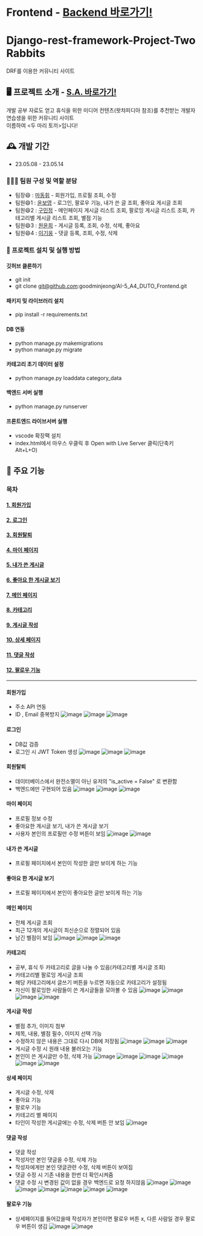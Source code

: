 # Frontend - <a href="https://github.com/goodminjeong/AI-5_A4_DUTO_Backend">Backend 바로가기!</a>
# Django-rest-framework-Project-Two Rabbits
DRF를 이용한 커뮤니티 사이트

## 🖥️ 프로젝트 소개 - <a href="https://www.notion.so/woongpang/S-A-5e8bad4c4aa648e7b6ff860e47a08718">S.A. 바로가기!</a>
개발 공부 자료도 얻고 휴식을 위한 미디어 컨텐츠(왓챠피디아 참조)를 추천받는 개발자 연습생을 위한 커뮤니티 사이트
<br>
이름하여 <두 마리 토끼>입니다!

## 🕰️ 개발 기간
* 23.05.08 - 23.05.14

### 🧑‍🤝‍🧑 팀원 구성 및 역할 분담
- 팀장😄  : <a href="https://mdhtora.tistory.com/">마동휘</a> - 회원가입, 프로필 조회, 수정
- 팀원😄1 : <a href="https://hanilcome.tistory.com/">윤보영</a> - 로그인, 팔로우 기능, 내가 쓴 글 조회, 좋아요 게시글 조회
- 팀원😄2 : <a href="https://guco.tistory.com/">구민정</a> - 메인페이지 게시글 리스트 조회, 팔로잉 게시글 리스트 조회, 카테고리별 게시글 리스트 조회, 별점 기능
- 팀원😄3 : <a href="http://allitail.tistory.com/">원윤희</a> - 게시글 등록, 조회, 수정, 삭제, 좋아요
- 팀원😄4 : <a href="https://woongpang.tistory.com/">이기웅</a> - 댓글 등록, 조회, 수정, 삭제

### 🔑 프로젝트 설치 및 실행 방법
#### 깃허브 클론하기
- git init
- git clone git@github.com:goodminjeong/AI-5_A4_DUTO_Frontend.git
#### 패키지 밎 라이브러리 설치
- pip install -r requirements.txt
#### DB 연동
- python manage.py makemigrations
- python manage.py migrate
#### 카테고리 초기 데이터 설정
- python manage.py loaddata category_data
#### 백엔드 서버 실행
- python manage.py runserver
#### 프론트엔드 라이브서버 실행
- vscode 확장팩 <Live Server> 설치
- index.html에서 마우스 우클릭 후 Open with Live Server 클릭(단축키 Alt+L+O)

## 📌 주요 기능
### 목차
#### [1. 회원가입](#회원가입)
#### [2. 로그인](#로그인)
#### [3. 회원탈퇴](#회원탈퇴)
#### [4. 마이 페이지](#마이-페이지)
#### [5. 내가 쓴 게시글](#내가-쓴-게시글)
#### [6. 좋아요 한 게시글 보기](#좋아요-한-게시글-보기)
#### [7. 메인 페이지](#메인-페이지)
#### [8. 카테고리](#카테고리)
#### [9. 게시글 작성](#게시글-작성)
#### [10. 상세 페이지](#상세-페이지)
#### [11. 댓글 작성](#댓글-작성)
#### [12. 팔로우 기능](#팔로우-기능)
------------
#### 회원가입 
- 주소 API 연동
- ID , Email 중복방지
![image](https://github.com/goodminjeong/AI-5_Todo-list/assets/125722304/33ea524f-2d44-4077-921b-a72d59ff7118)
![image](https://github.com/goodminjeong/AI-5_Todo-list/assets/125722304/19faa41c-e6d1-4fa6-aaf6-e9de3cd2e8a0)
![image](https://github.com/goodminjeong/AI-5_Todo-list/assets/125722304/cf5ca04f-6109-4eb0-823e-232d79062c86)
  
#### 로그인 
- DB값 검증
- 로그인 시 JWT Token 생성
![image](https://github.com/goodminjeong/AI-5_Todo-list/assets/125722304/a685bfe5-7313-4cea-96af-2246102216e1)
![image](https://github.com/goodminjeong/AI-5_Todo-list/assets/125722304/b4405887-c4d1-4f32-b9db-176ce6114805)
![image](https://github.com/goodminjeong/AI-5_Todo-list/assets/125722304/6dd5a208-d3e3-4d90-b3ca-e7345741adbc)

#### 회원탈퇴
- 데이터베이스에서 완전소멸이 아닌 유저의 "is_active = False" 로 변환함
- 백엔드에만 구현되어 있음
![image](https://github.com/goodminjeong/AI-5_Todo-list/assets/125722304/7c9a2086-5705-4e8a-a6bc-59a8820ee75f)
![image](https://github.com/goodminjeong/AI-5_Todo-list/assets/125722304/e4f298ed-404d-4999-bf41-e8d11fb6b5de)
![image](https://github.com/goodminjeong/AI-5_Todo-list/assets/125722304/caf9fb07-70ce-43ce-a65d-e91620c1c00d)  

#### 마이 페이지
- 프로필 정보 수정
- 좋아요한 게시글 보기, 내가 쓴 게시글 보기
- 사용자 본인의 프로필만 수정 버튼이 보임
![image](https://github.com/goodminjeong/AI-5_Todo-list/assets/125722304/22bcd2ec-178c-4198-a8b8-c50836f108fd)
![image](https://github.com/goodminjeong/AI-5_Todo-list/assets/125722304/61d72b6e-34b5-4f55-802f-86c9dd30c02b)
  
#### 내가 쓴 게시글
- 프로필 페이지에서 본인이 작성한 글만 보이게 하는 기능 

#### 좋아요 한 게시글 보기
- 프로필 페이지에서 본인이 좋아요한 글만 보이게 하는 기능  

#### 메인 페이지
- 전체 게시글 조회
- 최근 12개의 게시글이 최신순으로 정렬되어 있음
- 남긴 별점이 보임
![image](https://github.com/goodminjeong/AI-5_Todo-list/assets/125722304/2b22bce8-fd4e-427d-9465-76528e2ba535)
![image](https://github.com/goodminjeong/AI-5_Todo-list/assets/125722304/8fd286ab-cee4-4570-8f72-ce45d48bfbfc)
![image](https://github.com/goodminjeong/AI-5_Todo-list/assets/125722304/b36a4ed0-dd68-4e53-b1fd-6fb182d482c6)

#### 카테고리
- 공부, 휴식 두 카테고리로 글을 나눌 수 있음(카테고리별 게시글 조회)
- 카테고리별 팔로잉 게시글 조회
- 해당 카테고리에서 글쓰기 버튼을 누르면 자동으로 카테고리가 설정됨
- 자신이 팔로잉한 사람들이 쓴 게시글들을 모아볼 수 있음
![image](https://github.com/goodminjeong/AI-5_Todo-list/assets/125722304/cc9cfe26-eae9-4d75-a302-ab32495c7f02)
![image](https://github.com/goodminjeong/AI-5_Todo-list/assets/125722304/f114b470-3239-453c-94f4-98f4c975c666)
![image](https://github.com/goodminjeong/AI-5_Todo-list/assets/125722304/2ef90439-81fb-4e6c-bb28-85918828d5df)
![image](https://github.com/goodminjeong/AI-5_Todo-list/assets/125722304/880a4b09-40f9-4968-9644-bee3741fe547)

#### 게시글 작성
- 별점 추가, 이미지 첨부
- 제목, 내용, 별점 필수, 이미지 선택 가능
- 수정하지 않은 내용은 그대로 다시 DB에 저장됨
![image](https://github.com/goodminjeong/AI-5_Todo-list/assets/125722304/7916d366-1d1e-4944-b6c8-04b2bec6f95b)
![image](https://github.com/goodminjeong/AI-5_Todo-list/assets/125722304/14d49148-c92a-4787-933c-58b853a9c72c)
![image](https://github.com/goodminjeong/AI-5_Todo-list/assets/125722304/80ff0d90-d799-48d7-a86e-b657e5ee474f)
- 게시글 수정 시 원래 내용 불러오는 기능
- 본인이 쓴 게시글만 수정, 삭제 가능
![image](https://github.com/goodminjeong/AI-5_Todo-list/assets/125722304/1d5288e1-230e-4241-8ff1-cd3e59ebb36b)
![image](https://github.com/goodminjeong/AI-5_Todo-list/assets/125722304/4cb1563a-1e48-4588-acb4-1ba71fa3af6a)
![image](https://github.com/goodminjeong/AI-5_Todo-list/assets/125722304/7c9734a5-c6bd-4eb7-853c-22e719bf0a39)
![image](https://github.com/goodminjeong/AI-5_Todo-list/assets/125722304/9024d08c-504d-42bd-8c81-38a0d28bc0ad)
![image](https://github.com/goodminjeong/AI-5_Todo-list/assets/125722304/2d19b771-6b1e-41c3-9a48-535c3a069fd1)
![image](https://github.com/goodminjeong/AI-5_Todo-list/assets/125722304/769ca56f-0dcb-415f-a6dc-df0131b3311b)

#### 상세 페이지
- 게시글 수정, 삭제
- 좋아요 기능
- 팔로우 기능
- 카테고리 별 페이지
- 타인이 작성한 게시글에는 수정, 삭제 버튼 안 보임
![image](https://github.com/goodminjeong/AI-5_Todo-list/assets/125722304/f73d2fc2-cd18-4be4-a212-9549e0b2966c)

#### 댓글 작성
- 댓글 작성
- 작성자만 본인 댓글을 수정, 삭제 가능
- 작성자에게만 본인 댓글관련 수정, 삭제 버튼이 보여짐
- 댓글 수정 시 기존 내용을 한번 더 확인시켜줌
- 댓글 수정 시 변경된 값이 없을 경우 백엔드로 요청 하지않음
![image](https://github.com/goodminjeong/AI-5_Todo-list/assets/125722304/30791661-acb1-4e03-b30c-a5a7773687ed)
![image](https://github.com/goodminjeong/AI-5_Todo-list/assets/125722304/bc6d7abe-8a5c-4bc0-8819-a510972aab87)
![image](https://github.com/goodminjeong/AI-5_Todo-list/assets/125722304/5f963d25-8c4d-49c8-a535-e6ba7514a1b3)
![image](https://github.com/goodminjeong/AI-5_Todo-list/assets/125722304/478ec6b8-9148-4046-a43c-4430c0fd51f9)
![image](https://github.com/goodminjeong/AI-5_Todo-list/assets/125722304/872fd000-4e71-4e2b-aeb5-e2145836a139)
![image](https://github.com/goodminjeong/AI-5_Todo-list/assets/125722304/7fe2b32c-0651-4694-98a5-e6a62d847f12)
![image](https://github.com/goodminjeong/AI-5_Todo-list/assets/125722304/3ed98d2e-e280-4ad2-9933-0835a380cb16)

#### 팔로우 기능
- 상세페이지를 들어갔을때 작성자가 본인이면 팔로우 버튼 x, 다른 사람일 경우 팔로우 버튼이 생김
![image](https://github.com/goodminjeong/AI-5_Todo-list/assets/125722304/91753905-2a33-461d-8269-3d3aa7ea8d38)
![image](https://github.com/goodminjeong/AI-5_Todo-list/assets/125722304/af29338b-20dd-491f-936c-0dde27db88dc)  
